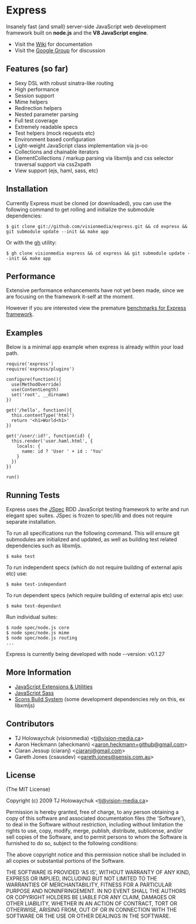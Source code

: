 
# Express
      
  Insanely fast (and small) server-side JavaScript web development framework
  built on **node.js** and the **V8 JavaScript engine**.

  * Visit the [Wiki](http://wiki.github.com/visionmedia/express) for documentation
  * Visit the [Google Group](http://groups.google.com/group/express-js) for discussion

## Features (so far)

  * Sexy DSL with robust sinatra-like routing
  * High performance
  * Session support
  * Mime helpers
  * Redirection helpers
  * Nested parameter parsing
  * Full test coverage
  * Extremely readable specs
  * Test helpers (mock requests etc)
  * Environment based configuration
  * Light-weight JavaScript class implementation via js-oo
  * Collections and chainable iterators
  * ElementCollections / markup parsing via libxmljs and css selector traversal support via css2xpath
  * View support (ejs, haml, sass, etc)
  
## Installation

Currently Express must be cloned (or downloaded), you can use the following command to
get rolling and initialize the submodule dependencies:

    $ git clone git://github.com/visionmedia/express.git && cd express && git submodule update --init && make app
    
Or with the [gh](http://github.com/visionmedia/gh) utility:

    $ gh clone visionmedia express && cd express && git submodule update --init && make app

## Performance

  Extensive performance enhancements have not yet been made,
  since we are focusing on the framework it-self at the moment. 
  
  However if you are interested view the premature [benchmarks for Express framework](http://vision-media.ca/resources/nodejs/express-nodejs-web-development-framework-performance).

## Examples

Below is a minimal app example when express is already within your load path.

    require('express')
    require('express/plugins')
    
    configure(function(){
      use(MethodOverride)
      use(ContentLength)
      set('root', __dirname)
    })
    
    get('/hello', function(){
      this.contentType('html')
      return '<h1>World<h1>'
    })
    
    get('/user/:id?', function(id) {
      this.render('user.haml.html', {
        locals: {
          name: id ? 'User ' + id : 'You' 
        }
      })
    })
    
    run()
  
## Running Tests

Express uses the [JSpec](http://jspec.info) BDD JavaScript testing
framework to write and run elegant spec suites. JSpec is frozen 
to spec/lib and does not require separate installation.

To run all specifications run the following command. This will ensure
git submodules are initialized and updated, as well as building test
related dependencies such as libxmljs.

    $ make test
    
To run independent specs (which do not require building of external apis etc) use:

    $ make test-independant
    
To run dependent specs (which require building of external apis etc) use:

    $ make test-dependant
    
Run individual suites:

    $ node spec/node.js core
    $ node spec/node.js mime
    $ node spec/node.js routing
    ...
    
Express is currently being developed with node --version:
    v0.1.27
    
## More Information

  * [JavaScript Extensions &amp; Utilities](http://github.com/visionmedia/ext.js)
  * [JavaScript Sass](http://github.com/visionmedia/sass.js)
  * [Scons Build System](http://www.scons.org/) (some development dependencies rely on this, ex libxmljs)
    
## Contributors

  * TJ Holowaychuk (visionmedia) &lt;tj@vision-media.ca&gt;
  * Aaron Heckmann (aheckmann) &lt;aaron.heckmann+github@gmail.com&gt;
  * Ciaran Jessup (ciaranj) &lt;ciaranj@gmail.com&gt;
  * Gareth Jones (csausdev) &lt;gareth.jones@sensis.com.au&gt;
    
## License 

(The MIT License)

Copyright (c) 2009 TJ Holowaychuk &lt;tj@vision-media.ca&gt;

Permission is hereby granted, free of charge, to any person obtaining
a copy of this software and associated documentation files (the
'Software'), to deal in the Software without restriction, including
without limitation the rights to use, copy, modify, merge, publish,
distribute, sublicense, and/or sell copies of the Software, and to
permit persons to whom the Software is furnished to do so, subject to
the following conditions:

The above copyright notice and this permission notice shall be
included in all copies or substantial portions of the Software.

THE SOFTWARE IS PROVIDED 'AS IS', WITHOUT WARRANTY OF ANY KIND,
EXPRESS OR IMPLIED, INCLUDING BUT NOT LIMITED TO THE WARRANTIES OF
MERCHANTABILITY, FITNESS FOR A PARTICULAR PURPOSE AND NONINFRINGEMENT.
IN NO EVENT SHALL THE AUTHORS OR COPYRIGHT HOLDERS BE LIABLE FOR ANY
CLAIM, DAMAGES OR OTHER LIABILITY, WHETHER IN AN ACTION OF CONTRACT,
TORT OR OTHERWISE, ARISING FROM, OUT OF OR IN CONNECTION WITH THE
SOFTWARE OR THE USE OR OTHER DEALINGS IN THE SOFTWARE.

